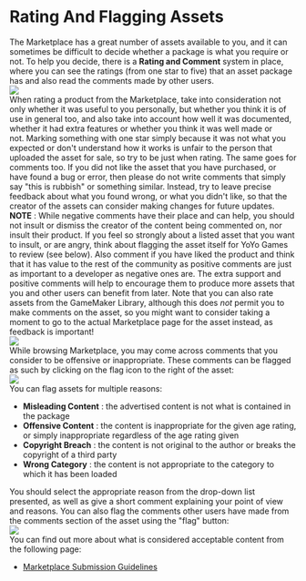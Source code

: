 # Rating And Flagging Assets

The Marketplace has a great number of assets available to you, and it
can sometimes be difficult to decide whether a package is what you
require or not. To help you decide, there is a **Rating and Comment**
system in place, where you can see the ratings (from one star to five)
that an asset package has and also read the comments made by other
users.  
![](https://gms.magecorn.com/Manual/assets/Images/Introduction/MP_Rate_Page.png)  
When rating a product from the Marketplace, take into consideration not
only whether it was useful to you personally, but whether you think it
is of use in general too, and also take into account how well it was
documented, whether it had extra features or whether you think it was
well made or not. Marking something with one star simply because it was
not what you expected or don't understand how it works is unfair to the
person that uploaded the asset for sale, so try to be just when rating.
The same goes for comments too. If you did not like the asset that you
have purchased, or have found a bug or error, then please do not write
comments that simply say "this is rubbish" or something similar.
Instead, try to leave precise feedback about what you found wrong, or
what you didn't like, so that the creator of the assets can consider
making changes for future updates. **NOTE** : While negative comments
have their place and can help, you should not insult or dismiss the
creator of the content being commented on, nor insult their product. If
you feel so strongly about a listed asset that you want to insult, or
are angry, think about flagging the asset itself for YoYo Games to
review (see below). Also comment if you have liked the product and think
that it has value to the rest of the community as positive comments are
just as important to a developer as negative ones are. The extra support
and positive comments will help to encourage them to produce more assets
that you and other users can benefit from later. Note that you can also
rate assets from the GameMaker Library, although this does *not* permit
you to make comments on the asset, so you might want to consider taking
a moment to go to the actual Marketplace page for the asset instead, as
feedback is important!  
![](https://gms.magecorn.com/Manual/assets/Images/Introduction/MP_Rate_Assets.png)  
While browsing Marketplace, you may come across comments that you
consider to be offensive or inappropriate. These comments can be flagged
as such by clicking on the flag icon to the right of the asset:  
![](https://gms.magecorn.com/Manual/assets/Images/Introduction/MP_FlagPackage.png)  
You can flag assets for multiple reasons:

-   **Misleading Content** : the advertised content is not what is
    contained in the package
-   **Offensive Content** : the content is inappropriate for the given
    age rating, or simply inappropriate regardless of the age rating
    given
-   **Copyright Breach** : the content is not original to the author or
    breaks the copyright of a third party
-   **Wrong Category** : the content is not appropriate to the category
    to which it has been loaded

You should select the appropriate reason from the drop-down list
presented, as well as give a short comment explaining your point of view
and reasons. You can also flag the comments other users have made from
the comments section of the asset using the "flag" button:  
![](https://gms.magecorn.com/Manual/assets/Images/Introduction/MP_FlagMedia.png)  
You can find out more about what is considered acceptable content from
the following page:

-   [Marketplace Submission Guidelines](Submission_Guidelines)

